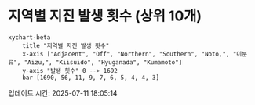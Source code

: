 # 지역별 지진 발생 횟수 (상위 10개)

```mermaid
xychart-beta
    title "지역별 지진 발생 횟수"
    x-axis ["Adjacent", "Off", "Northern", "Southern", "Noto,", "미분류", "Aizu,", "Kiisuido", "Hyuganada", "Kumamoto"]
    y-axis "발생 횟수" 0 --> 1692
    bar [1690, 56, 11, 9, 7, 6, 5, 4, 4, 3]
```

업데이트 시간: 2025-07-11 18:05:14
